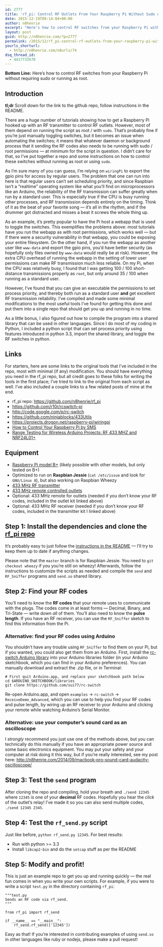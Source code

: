 ```yaml
---
id: 2777
title: 'rf_pi: Control RF Outlets From Your Raspberry Pi Without Sudo or Root'
date: 2015-12-19T09:14:04+00:00
author: n8henrie
excerpt: "Here's how to control RF switches from your Raspberry Pi without requiring sudo or running as root."
layout: post
guid: http://n8henrie.com/?p=2777
permalink: /2015/12/rf_pi-control-rf-outlets-from-your-raspberry-pi-without-sudo-or-root/
yourls_shorturl:
  - http://n8henrie.com/n8urls/74
dsq_thread_id:
  - 4417732678
---
```

**Bottom Line:** Here&#8217;s how to control RF switches from your Raspberry Pi without requiring sudo or running as root.<!--more-->

## Introduction

**tl;dr** Scroll down for the link to the github repo, follow instructions in the README.

There are a huge number of tutorials showing how to get a Raspberry Pi hooked up with an RF transmitter to control RF outlets. However, most of them depend on running the script as root / with `sudo`. That&#8217;s probably fine if you&#8217;re just manually toggling switches, but it becomes an issue when automating the switches; it means that whatever daemon or background process that it sending the RF codes also needs to be running with sudo / root permissions &#8212; at minimum for the script in question. I didn&#8217;t care for that, so I&#8217;ve put together a repo and some instructions on how to control these switches without running as root or using `sudo`.

As I&#8217;m sure many of you can guess, I&#8217;m relying on `wiringPi` to export the gpio pins for access by regular users. The problem that one can run into here is that regular users can&#8217;t set scheduling priority, and since Raspbian isn&#8217;t a &#8220;realtime&#8221; operating system like what you&#8217;ll find on microprocessors like an Arduino, the reliability of the RF transmission can suffer greatly when run by a standard user. This is especially true if the CPU is busy running other processes, and RF transmission depends entirely on the timing. Think of it as the beat of your favorite song &#8212; it&#8217;s all in the rhythm, and if the drummer got distracted and misses a beat it screws the whole thing up.

As an example, it&#8217;s pretty popular to have the Pi host a webapp that is used to toggle the switches. This exemplifies the problems above: most tutorials have you run the webapp as with root permissions, which works well &#8212; but if there were a security vulnerability in that webapp, you could be exposing your entire filesystem. On the other hand, if you run the webapp as another user like `www-data` and export the gpio pins, you&#8217;d have better security (as hopefully only files owned by `www-data` would really be at risk). However, the extra CPU overhead of running the webapp in the setting of lower user permissions can make RF transmission much less reliable. On my Pi, when the CPU was relatively busy, I found that I was getting 100 / 100 short-distance transmissions properly as `root`, but only around 35 / 100 when running as a standard user.

However, I&#8217;ve found that you can give an executable the permissions to set process priority, and thereby both run as a standard user **and** get excellent RF transmission reliability. I&#8217;ve compiled and made some minimal modifications to the most useful tools I&#8217;ve found for getting this done and put them into a single repo that should get you up and running in no time.

As a little bonus, I also figured out how to compile the program into a shared library that can be used in other languages. Since I do most of my coding in Python, I included a python script that can set process priority using features introduced in python 3.3, import the shared library, and toggle the RF switches in python.

## Links

For starters, here are some links to the original tools that I&#8217;ve included in the repo, most with minimal (if any) modification. You should have everything you need in the rf_pi repo, but all credit goes to these folks for writing the tools in the first place; I&#8217;ve tried to link to the original from each script as well. I&#8217;ve also included a couple links to a few related posts of mine at the end.

  * rf_pi repo: <a href="https://github.com/n8henrie/rf_pi" target="_blank">https://github.com/n8henrie/rf_pi</a>
  * <a href="https://github.com/r10r/rcswitch-pi" target="_blank">https://github.com/r10r/rcswitch-pi</a>
  * <a href="http://code.google.com/p/rc-switch" target="_blank">http://code.google.com/p/rc-switch</a>
  * <a href="https://github.com/ninjablocks/433Utils" target="_blank">https://github.com/ninjablocks/433Utils</a>
  * <a href="https://projects.drogon.net/raspberry-pi/wiringpi" target="_blank">https://projects.drogon.net/raspberry-pi/wiringpi</a>
  * [How to Control Your Raspberry Pi by SMS](http://n8henrie.com/2015/03/how-to-control-your-raspberry-pi-by-sms/)
  * [Range Testing for Wireless Arduino Projects: RF 433 MHZ and NRF24L01+](http://n8henrie.com/2015/03/range-testing-for-wireless-arduino-projects-rf-433-mhz-and-nrf24l01/)

## Equipment

  * <a href="http://www.amazon.com/gp/product/B00LPESRUK/ref=as_li_ss_tl?ie=UTF8&camp=1789&creative=390957&creativeASIN=B00LPESRUK&linkCode=as2&tag=o5284-20" target="_blank" title="Raspberry-Pi-Model-512MB-Computer">Raspberry Pi model B+</a> (likely possible with other models, but only tested on B+) 
  * Optimized to run on **Raspbian Jessie** (`cat /etc/issue` and look for `GNU/Linux 8`), but also working on Raspbian Wheezy
  * <a href="http://n8h.me/1HWwr7E" target="_blank">433 MHz RF transmitter</a>
  * <a href="http://www.amazon.com/gp/product/B00DQELHBS/ref=as_li_ss_tl?ie=UTF8&camp=1789&creative=390957&creativeASIN=B00DQELHBS&linkCode=as2&tag=o5284-20" target="_blank" title="Etekcity-Wireless-Electrical-Household-Appliances">433 MHz remote controlled outlets</a>
  * Optional: 433 MHz remote for outlets (needed if you don&#8217;t know your RF codes, included in the outlet kit linked above)
  * Optional: 433 MHz RF receiver (needed if you don&#8217;t know your RF codes, included in the transmitter kit I linked above)

## Step 1: Install the dependencies and clone the <a href="https://github.com/n8henrie/rf_pi" target="_blank">rf_pi repo</a>

It&#8217;s probably easy to just follow the <a href="https://github.com/n8henrie/rf_pi/blob/master/README.md" target="_blank">instructions in the README</a> &#8212; I&#8217;ll try to keep them up to date if anything changes.

Please note that the `master` branch is for Raspbian Jessie. You need to `git checkout wheezy` if you you&#8217;re still on wheezy! Afterwards, follow the instructions to customize the scripts as needed and compile the `send` and `RF_Sniffer` programs and `send.so` shared library.

## Step 2: Find your RF codes

You&#8217;ll need to know the **RF codes** that your remote uses to communicate with the plugs. The codes come in at least forms &#8212; Decimal, Binary, and Tri-State &#8212; write down _all_ of them. You&#8217;ll also need to know the **pulse length**. If you have an RF receiver, you can use the `RF_Sniffer` sketch to find this information from the Pi.

### Alternative: find your RF codes using Arduino

You shouldn&#8217;t have any trouble using `RF_Sniffer` to find them on your Pi, but if you wanted, you could also get them from an Arduino. First, install the <a href="https://github.com/sui77/rc-switch" target="_blank">rc-switch Arduino library</a> into your Arduino libraries folder (in your Arduino sketchbook, which you can find in your Arduino preferences). You can manually download and extract the .zip file, or in Terminal:

<pre><code class="bash"># First quit Arduino.app, and replace your sketchbook path below
cd $ARDUINO_SKETCHBOOK/libraries
git clone https://github.com/sui77/rc-switch</code></pre>

Re-open Arduino.app, and open `examples` -> `rc-switch` -> `ReceiveDemo_Advanced`, which you can use to help you find your RF codes and pulse length, by wiring up an RF receiver to your Arduino and clicking your remote while watching Arduino&#8217;s Serial Monitor.

### Alternative: use your computer&#8217;s sound card as an oscilloscope

I _strongly_ recommend you just use one of the methods above, but you can technically do this manually if you have an appropriate power source and some basic electronics equipment. You may put your safety and your computer at risk doing it this way, but if you&#8217;re really interested, see my post here: http://n8henrie.com/2014/09/macbook-pro-sound-card-audacity-oscilloscope/

## Step 3: Test the `send` program

After cloning the repo and compiling, hold your breath and `./send 12345` where `12345` is one of your **decimal** RF codes. Hopefully you hear the _click_ of the outlet&#8217;s relay! I&#8217;ve made it so you can also send multiple codes, `./send 12345 2345`.

## Step 4: Test the `rf_send.py` script

Just like before, `python rf_send.py 12345`. For best results:

  * Run with python >= 3.3
  * Install `libcap2-bin` and do the `setcap` stuff as per the README

## Step 5: Modify and profit!

This is just an example repo to get you up and running quickly &#8212; the real fun comes in when you write your own scripts. For example, if you were to write a script `test.py` in the directory containing `rf_pi`:

    """test.py
    Sends an RF code via rf_send.
    """
    
    from rf_pi import rf_send
    
    if __name__ == "__main__":
        rf_send.rf_send(['12345'])

Easy as that! If you&#8217;re interested in contributing examples of using `send.so` in other languages like ruby or nodejs, please make a pull request!